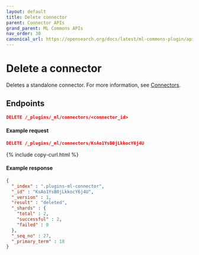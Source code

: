 ```yaml
---
layout: default
title: Delete connector
parent: Connector APIs
grand_parent: ML Commons APIs
nav_order: 30
canonical_url: https://opensearch.org/docs/latest/ml-commons-plugin/api/connector-apis/delete-connector/
---
```


# Delete a connector

Deletes a standalone connector. For more information, see [Connectors]({{site.url}}{{site.baseurl}}/ml-commons-plugin/remote-models/connectors/).

## Endpoints

```json
DELETE /_plugins/_ml/connectors/<connector_id>
```

#### Example request

```json
DELETE /_plugins/_ml/connectors/KsAo1YsB0jLkkocY6j4U
```
{% include copy-curl.html %}

#### Example response

```json
{
  "_index" : ".plugins-ml-connector",
  "_id" : "KsAo1YsB0jLkkocY6j4U",
  "_version" : 1,
  "result" : "deleted",
  "_shards" : {
    "total" : 2,
    "successful" : 2,
    "failed" : 0
  },
  "_seq_no" : 27,
  "_primary_term" : 18
}
```